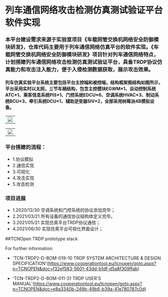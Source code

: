 # 列车通信网络攻击检测仿真测试验证平台软件实现
### 本平台建设需求来源于实验室项目《车载网管交换机网络安全防御模块研发》，仓库代码主要用于列车通信网络仿真平台的软件实现。《车载网管交换机网络安全防御模块研发》项目针对列车通信网络特点，计划搭建列车通信网络攻击检测仿真测试验证平台，具备TRDP协议仿真能力和攻击注入能力，便于入侵检测数据获取，展示攻击效果。
#### 列车仿真实验平台系统主要包括平台主控端和被控端，结构框架图结构如图所示，平台采用实时以太网，三节车厢结构，包含主控模块EGWM×1、自动控制系统ATC×1、乘客信息系统PIS×1、门控系统EDCU×6、空调系统HVAC×3、制动系统BCU×3、牵引系统DCU×1、辅助逆变器SIV×2，全部采用树莓派4B模拟设备。

<table>
    <tr>
        <td ><center><img src="https://github.com/wanghaoyang949/notebook-cs/blob/master/images/4.%E8%BD%A6%E8%BD%BD%E7%BD%91%E7%AE%A1%E4%BA%A4%E6%8D%A2%E6%9C%BA/%E4%BB%BF%E7%9C%9F%E5%B9%B3%E5%8F%B0%E5%AE%9E%E4%BD%93%E7%BB%93%E6%9E%84.png"></center></td>
    </tr>
</table>

<table>
    <tr>
        <td ><center><img src="https://github.com/wanghaoyang949/notebook-cs/blob/master/images/4.%E8%BD%A6%E8%BD%BD%E7%BD%91%E7%AE%A1%E4%BA%A4%E6%8D%A2%E6%9C%BA/%E4%BB%BF%E7%9C%9F%E5%B9%B3%E5%8F%B0%E7%BB%93%E6%9E%84%E6%A1%86%E5%9B%BE.png"></center></td>
    </tr>
</table>

### 平台搭建的流程：
* 1.协议模拟
* 2.通信实现
* 3.可视化
* 4.攻击实现
* 5.攻击检测


### 项目进展
* 1.2020/12/30 空调系统和门控系统的协议添加完毕；
* 2.2021/03/21 所有设备的通信协议结构体定义完毕。
* 3.2021/05/21 实现仿真平台TRDP协议通信；
* 4.2021/06/30 实现仿真平台可视化界面设计；


##TCNOpen TRDP prototype stack

For further information:

* 'TCN-TRDP2-D-BOM-019-10 TRDP SYSTEM ARCHITECTURE & DESIGN SPECIFICATION'(https://www.cooperationtool.eu/tcnopen/goto.aspx?p=TCNOPEN&doc=f32ef583-5601-43dd-b1df-d5a8f309ffab)

* 'TCN-TRDP2-D-BOM-011-31 TRDP USER'S MANUAL'(https://www.cooperationtool.eu/tcnopen/goto.aspx?p=TCNOPEN&doc=e8a3340b-249b-49b6-b39a-41e780787c0d)

